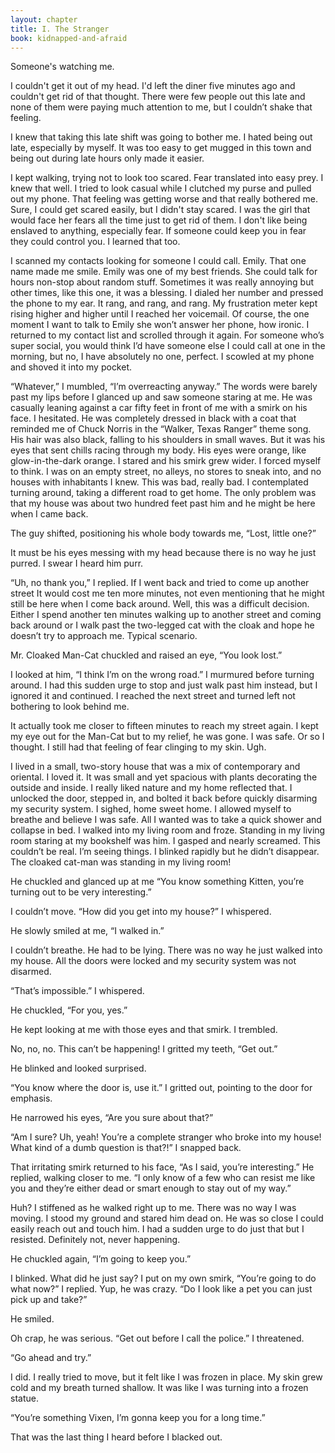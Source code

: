 ```yaml
---
layout: chapter
title: I. The Stranger
book: kidnapped-and-afraid
---
```


Someone's watching me.

I couldn't get it out of my head. I'd left the diner five minutes ago and couldn't get rid of that thought. There were few people out this late and none of them were paying much attention to me, but I couldn’t shake that feeling.

I knew that taking this late shift was going to bother me. I hated being out late, especially by myself. It was too easy to get mugged in this town and being out during late hours only made it easier.

I kept walking, trying not to look too scared. Fear translated into easy prey. I knew that well. I tried to look casual while I clutched my purse and pulled out my phone. That feeling was getting worse and that really bothered me. Sure, I could get scared easily, but I didn't stay scared. I was the girl that would face her fears all the time just to get rid of them. I don't like being enslaved to anything, especially fear. If someone could keep you in fear they could control you. I learned that too.

I scanned my contacts looking for someone I could call. Emily. That one name made me smile. Emily was one of my best friends. She could talk for hours non-stop about random stuff. Sometimes it was really annoying but other times, like this one, it was a blessing. I dialed her number and pressed the phone to my ear. It rang, and rang, and rang. My frustration meter kept rising higher and higher until I reached her voicemail. Of course, the one moment I want to talk to Emily she won’t answer her phone, how ironic. I returned to my contact list and scrolled through it again. For someone who’s super social, you would think I’d have someone else I could call at one in the morning, but no, I have absolutely no one, perfect. I scowled at my phone and shoved it into my pocket.

“Whatever,” I mumbled, “I’m overreacting anyway.” The words were barely past my lips before I glanced up and saw someone staring at me. He was casually leaning against a car fifty feet in front of me with a smirk on his face. I hesitated. He was completely dressed in black with a coat that reminded me of Chuck Norris in the “Walker, Texas Ranger” theme song. His hair was also black, falling to his shoulders in small waves. But it was his eyes that sent chills racing through my body. His eyes were orange, like glow-in-the-dark orange. I stared and his smirk grew wider. I forced myself to think. I was on an empty street, no alleys, no stores to sneak into, and no houses with inhabitants I knew. This was bad, really bad. I contemplated turning around, taking a different road to get home. The only problem was that my house was about two hundred feet past him and he might be here when I came back.

The guy shifted, positioning his whole body towards me, “Lost, little one?”

It must be his eyes messing with my head because there is no way he just purred. I swear I heard him purr.

“Uh, no thank you,” I replied. If I went back and tried to come up another street It would cost me ten more minutes, not even mentioning that he might still be here when I come back around. Well, this was a difficult decision. Either I spend another ten minutes walking up to another street and coming back around or I walk past the two-legged cat with the cloak and hope he doesn’t try to approach me. Typical scenario.

Mr. Cloaked Man-Cat chuckled and raised an eye, “You look lost.”

I looked at him, “I think I’m on the wrong road.” I murmured before turning around. I had this sudden urge to stop and just walk past him instead, but I ignored it and continued. I reached the next street and turned left not bothering to look behind me.

It actually took me closer to fifteen minutes to reach my street again. I kept my eye out for the Man-Cat but to my relief, he was gone. I was safe. Or so I thought. I still had that feeling of fear clinging to my skin. Ugh.

I lived in a small, two-story house that was a mix of contemporary and oriental. I loved it. It was small and yet spacious with plants decorating the outside and inside. I really liked nature and my home reflected that. I unlocked the door, stepped in, and bolted it back before quickly disarming my security system. I sighed, home sweet home. I allowed myself to breathe and believe I was safe. All I wanted was to take a quick shower and collapse in bed. I walked into my living room and froze. Standing in my living room staring at my bookshelf was him. I gasped and nearly screamed. This couldn’t be real. I’m seeing things. I blinked rapidly but he didn’t disappear. The cloaked cat-man was standing in my living room!

He chuckled and glanced up at me “You know something Kitten, you’re turning out to be very interesting.”

I couldn’t move. “How did you get into my house?” I whispered.

He slowly smiled at me, “I walked in.”

I couldn’t breathe. He had to be lying. There was no way he just walked into my house. All the doors were locked and my security system was not disarmed.

“That’s impossible.” I whispered.

He chuckled, “For you, yes.”

He kept looking at me with those eyes and that smirk. I trembled.

No, no, no. This can’t be happening! I gritted my teeth, “Get out.”

He blinked and looked surprised.

“You know where the door is, use it.” I gritted out, pointing to the door for emphasis.

He narrowed his eyes, “Are you sure about that?”

“Am I sure? Uh, yeah! You’re a complete stranger who broke into my house! What kind of a dumb question is that?!” I snapped back.

That irritating smirk returned to his face, “As I said, you’re interesting.” He replied, walking closer to me. “I only know of a few who can resist me like you and they’re either dead or smart enough to stay out of my way.”

Huh? I stiffened as he walked right up to me. There was no way I was moving. I stood my ground and stared him dead on. He was so close I could easily reach out and touch him. I had a sudden urge to do just that but I resisted. Definitely not, never happening.

He chuckled again, “I’m going to keep you.”

I blinked. What did he just say? I put on my own smirk, “You’re going to do what now?” I replied. Yup, he was crazy. “Do I look like a pet you can just pick up and take?”

He smiled.

Oh crap, he was serious. “Get out before I call the police.” I threatened.

“Go ahead and try.”

I did. I really tried to move, but it felt like I was frozen in place. My skin grew cold and my breath turned shallow. It was like I was turning into a frozen statue.

“You’re something Vixen, I’m gonna keep you for a long time.”

That was the last thing I heard before I blacked out.
